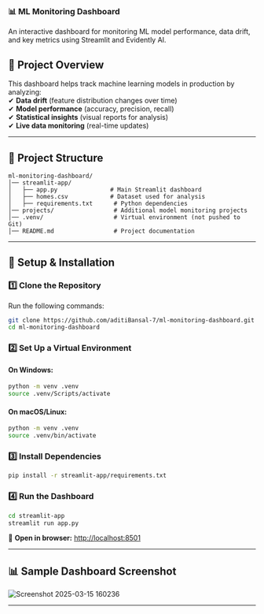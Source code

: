 
### **📊 ML Monitoring Dashboard**  
An interactive dashboard for monitoring ML model performance, data drift, and key metrics using Streamlit and Evidently AI.  

## **📌 Project Overview**  
This dashboard helps track machine learning models in production by analyzing:  
✔ **Data drift** (feature distribution changes over time)  
✔ **Model performance** (accuracy, precision, recall)  
✔ **Statistical insights** (visual reports for analysis)  
✔ **Live data monitoring** (real-time updates)  

---

## **📂 Project Structure**  
```
ml-monitoring-dashboard/
│── streamlit-app/
│   ├── app.py               # Main Streamlit dashboard
│   ├── homes.csv            # Dataset used for analysis
│   ├── requirements.txt      # Python dependencies
│── projects/                 # Additional model monitoring projects
│── .venv/                    # Virtual environment (not pushed to Git)
│── README.md                 # Project documentation
```

---

## **🚀 Setup & Installation**  

### **1️⃣ Clone the Repository**  
Run the following commands:  
```bash
git clone https://github.com/aditiBansal-7/ml-monitoring-dashboard.git
cd ml-monitoring-dashboard
```

### **2️⃣ Set Up a Virtual Environment**  
#### **On Windows:**  
```bash
python -m venv .venv
source .venv/Scripts/activate
```
#### **On macOS/Linux:**  
```bash
python -m venv .venv
source .venv/bin/activate
```

### **3️⃣ Install Dependencies**  
```bash
pip install -r streamlit-app/requirements.txt
```

### **4️⃣ Run the Dashboard**  
```bash
cd streamlit-app
streamlit run app.py
```
🔗 **Open in browser:** [http://localhost:8501](http://localhost:8501)  

---

## **📊 Sample Dashboard Screenshot**  
![Screenshot 2025-03-15 160236](https://github.com/user-attachments/assets/6fc0afca-72be-4a0a-b511-e037524dd137)


---

